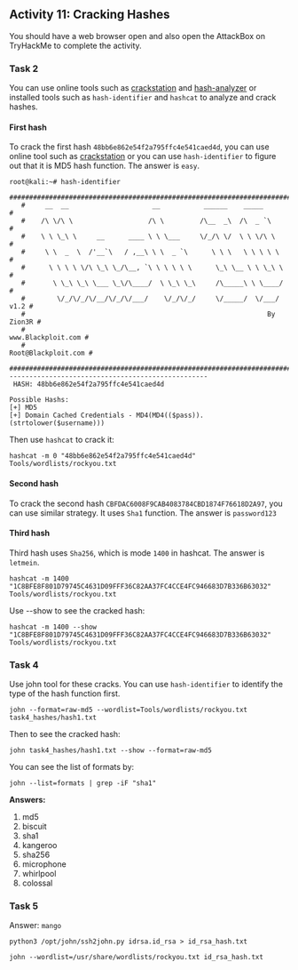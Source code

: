 ## Activity 11: Cracking Hashes

You should have a web browser open and also open the AttackBox on TryHackMe to complete the activity.


### Task 2

You can use online tools such as [crackstation](https://crackstation.net/) and [hash-analyzer](https://www.tunnelsup.com/hash-analyzer/) or installed 
tools such as `hash-identifier` and `hashcat` to analyze and crack hashes.

#### First hash

To crack the first hash `48bb6e862e54f2a795ffc4e541caed4d`, you can use online tool such as [crackstation](https://crackstation.net/) or you can use `hash-identifier`
to figure out that it is MD5 hash function. The answer is `easy`.

```
root@kali:~# hash-identifier
   #########################################################################
   #     __  __                     __           ______    _____           #
   #    /\ \/\ \                   /\ \         /\__  _\  /\  _ `\         #
   #    \ \ \_\ \     __      ____ \ \ \___     \/_/\ \/  \ \ \/\ \        #
   #     \ \  _  \  /'__`\   / ,__\ \ \  _ `\      \ \ \   \ \ \ \ \       #
   #      \ \ \ \ \/\ \_\ \_/\__, `\ \ \ \ \ \      \_\ \__ \ \ \_\ \      #
   #       \ \_\ \_\ \___ \_\/\____/  \ \_\ \_\     /\_____\ \ \____/      #
   #        \/_/\/_/\/__/\/_/\/___/    \/_/\/_/     \/_____/  \/___/  v1.2 #
   #                                                             By Zion3R #
   #                                                    www.Blackploit.com #
   #                                                   Root@Blackploit.com #
   #########################################################################
--------------------------------------------------
 HASH: 48bb6e862e54f2a795ffc4e541caed4d

Possible Hashs:
[+] MD5
[+] Domain Cached Credentials - MD4(MD4(($pass)).(strtolower($username)))
```

Then use `hashcat` to crack it:

```
hashcat -m 0 "48bb6e862e54f2a795ffc4e541caed4d" Tools/wordlists/rockyou.txt
```

#### Second hash

To crack the second hash `CBFDAC6008F9CAB4083784CBD1874F76618D2A97`, you can use similar strategy. It uses `Sha1` function. The answer is `password123`

#### Third hash

Third hash uses `Sha256`, which is mode `1400` in hashcat. The answer is `letmein`.

```
hashcat -m 1400 "1C8BFE8F801D79745C4631D09FFF36C82AA37FC4CCE4FC946683D7B336B63032" Tools/wordlists/rockyou.txt
```

Use --show to see the cracked hash:

```
hashcat -m 1400 --show "1C8BFE8F801D79745C4631D09FFF36C82AA37FC4CCE4FC946683D7B336B63032" Tools/wordlists/rockyou.txt
```

### Task 4

Use john tool for these cracks. You can use `hash-identifier` to identify the type of the hash function first.

```
john --format=raw-md5 --wordlist=Tools/wordlists/rockyou.txt task4_hashes/hash1.txt
```

Then to see the cracked hash:

```
john task4_hashes/hash1.txt --show --format=raw-md5
```

You can see the list of formats by:

```
john --list=formats | grep -iF "sha1"
```

**Answers:**

1. md5
2. biscuit
3. sha1
4. kangeroo
5. sha256
6. microphone
7. whirlpool
8. colossal


### Task 5

Answer: `mango`

```
python3 /opt/john/ssh2john.py idrsa.id_rsa > id_rsa_hash.txt
```

```
john --wordlist=/usr/share/wordlists/rockyou.txt id_rsa_hash.txt
```

